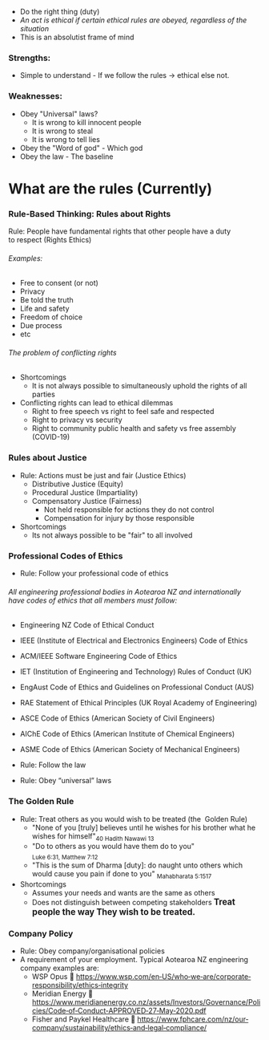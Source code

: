 
- Do the right thing (duty) 
- *An act is ethical if certain ethical rules are obeyed, regardless of the situation*
- This is an absolutist frame of mind
### Strengths:
- Simple to understand - If we follow the rules -> ethical else not.
### Weaknesses:
- Obey "Universal" laws?
	- It is wrong to kill innocent people
	- It is wrong to steal
	- It is wrong to tell lies
- Obey the "Word of god" - Which god
- Obey the law - The baseline
# What are the rules (Currently)

### Rule‐Based Thinking: Rules about Rights
Rule: People have fundamental rights that other people have a duty to respect (Rights Ethics) 
###### Examples:
- Free to consent (or not)
- Privacy
- Be told the truth
- Life and safety
- Freedom of choice
- Due process
- etc
###### The problem of conflicting rights
- Shortcomings
	- It is not always possible to simultaneously uphold the rights of all parties
- Conflicting rights can lead to ethical dilemmas
	- Right to free speech vs right to feel safe and respected
	- Right to privacy vs security
	- Right to community public health and safety vs free assembly (COVID-19)




### Rules about Justice
- Rule: Actions must be just and fair (Justice Ethics) 
	- Distributive Justice (Equity)
	- Procedural Justice (Impartiality)
	- Compensatory Justice (Fairness)
		- Not held responsible for actions they do not control
		- Compensation for injury by those responsible
- Shortcomings
	- Its not always possible to be "fair" to all involved


### Professional Codes of Ethics
- Rule: Follow your professional code of ethics 
###### All engineering professional bodies in Aotearoa NZ and internationally  have codes of ethics that all members must follow: 
- Engineering NZ Code of Ethical Conduct 
- IEEE (Institute of Electrical and Electronics Engineers) Code of Ethics 
- ACM/IEEE Software Engineering Code of Ethics 
- IET (Institution of Engineering and Technology) Rules of Conduct (UK)  
- EngAust Code of Ethics and Guidelines on Professional Conduct (AUS) 
- RAE Statement of Ethical Principles (UK Royal Academy of Engineering) 
- ASCE Code of Ethics (American Society of Civil Engineers) 
- AIChE Code of Ethics (American Institute of Chemical Engineers) 
- ASME Code of Ethics (American Society of Mechanical Engineers)



- Rule: Follow the law 
- Rule: Obey “universal” laws 
### The Golden Rule 
- Rule: Treat others as you would wish to be treated (the  Golden Rule) 
	- "None of you \[truly] believes until he wishes for his brother what he wishes for himself"<sub>40 Hadith Nawawi 13</sub>
	- "Do to others as you would have them do to you" <sub>Luke 6:31, Matthew 7:12</sub>
	- "This is the sum of Dharma \[duty]: do naught unto others which would cause you pain if done to you" <sub>Mahabharata 5:1517</sub>
- Shortcomings
	- Assumes your needs and wants are the same as others
	- Does not distinguish between competing stakeholders
**<big>Treat people the way **They** wish to be treated.</big>**


	
### Company Policy
- Rule: Obey company/organisational policies
 - A requirement of your employment. Typical Aotearoa NZ engineering  company examples are: 
	 - WSP Opus  https://www.wsp.com/en‐US/who‐we‐are/corporate‐responsibility/ethics‐integrity 
	 - Meridian Energy  https://www.meridianenergy.co.nz/assets/Investors/Governance/Policies/Code‐of‐Conduct‐APPROVED‐27‐May‐2020.pdf 
	 - Fisher and Paykel Healthcare  https://www.fphcare.com/nz/our‐company/sustainability/ethics‐and‐legal‐compliance/
	 